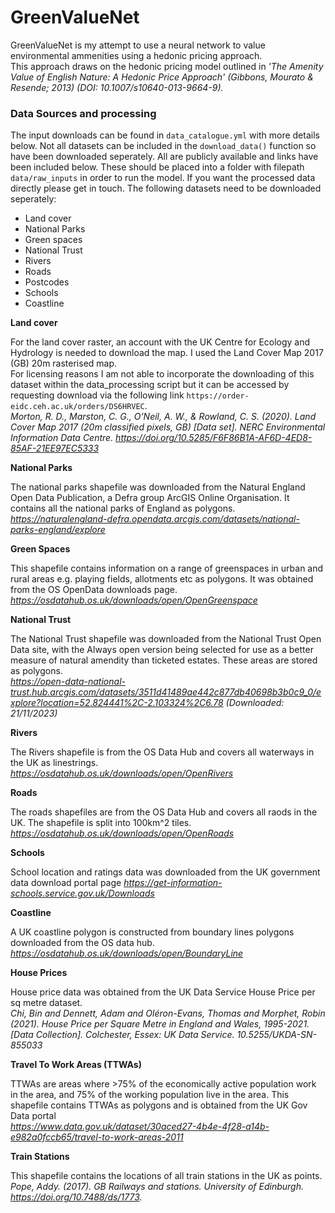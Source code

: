 # GreenValueNet

GreenValueNet is my attempt to use a neural network to value environmental ammenities using a hedonic pricing approach.  
This approach draws on the hedonic pricing model outlined in *'The Amenity Value of English Nature: A Hedonic Price Approach' (Gibbons, Mourato & Resende; 2013) (DOI: 10.1007/s10640-013-9664-9).*

### Data Sources and processing

The input downloads can be found in `data_catalogue.yml` with more details below. Not all datasets can be included in the `download_data()` function so have been downloaded seperately. All are publicly available and links have been included below. These should be placed into a folder with filepath `data/raw_inputs` in order to run the model. If you want the processed data directly please get in touch. The following datasets need to be downloaded seperately:
- Land cover
- National Parks
- Green spaces
- National Trust
- Rivers
- Roads
- Postcodes
- Schools
- Coastline

**Land cover**

For the land cover raster, an account with the UK Centre for Ecology and Hydrology is needed to download the map. I used the Land Cover Map 2017 (GB) 20m rasterised map.  
For licensing reasons I am not able to incorporate the downloading of this dataset within the data_processing script but it can be accessed by requesting download via the following link `https://order-eidc.ceh.ac.uk/orders/DS6HRVEC`.  
*Morton, R. D., Marston, C. G., O’Neil, A. W., & Rowland, C. S. (2020). Land Cover Map 2017 (20m classified pixels, GB) [Data set]. NERC Environmental Information Data Centre. https://doi.org/10.5285/F6F86B1A-AF6D-4ED8-85AF-21EE97EC5333*

**National Parks**

The national parks shapefile was downloaded from the Natural England Open Data Publication, a Defra group ArcGIS Online Organisation. It contains all the national parks of England as polygons.  
*https://naturalengland-defra.opendata.arcgis.com/datasets/national-parks-england/explore*

**Green Spaces**

This shapefile contains information on a range of greenspaces in urban and rural areas e.g. playing fields, allotments etc as polygons. It was obtained from the OS OpenData downloads page.  
*https://osdatahub.os.uk/downloads/open/OpenGreenspace*

**National Trust**

The National Trust shapefile was downloaded from the National Trust Open Data site, with the Always open version being selected for use as a better measure of natural amendity than ticketed estates. These areas are stored as polygons.  
*https://open-data-national-trust.hub.arcgis.com/datasets/3511d41489ae442c877db40698b3b0c9_0/explore?location=52.824441%2C-2.103324%2C6.78 (Downloaded: 21/11/2023)*

**Rivers**

The Rivers shapefile is from the OS Data Hub and covers all waterways in the UK as linestrings.  
*https://osdatahub.os.uk/downloads/open/OpenRivers*

**Roads**

The roads shapefiles are from the OS Data Hub and covers all raods in the UK. The shapefile is split into 100km^2 tiles.
*https://osdatahub.os.uk/downloads/open/OpenRoads*

**Schools**

School location and ratings data was downloaded from the UK government data download portal page
*https://get-information-schools.service.gov.uk/Downloads*

**Coastline**

A UK coastline polygon is constructed from boundary lines polygons downloaded from the OS data hub.  
*https://osdatahub.os.uk/downloads/open/BoundaryLine*

**House Prices**

House price data was obtained from the UK Data Service House Price per sq metre dataset.  
*Chi, Bin and Dennett, Adam and Oléron-Evans, Thomas and Morphet, Robin (2021). House Price per Square Metre in England and Wales, 1995-2021. [Data Collection]. Colchester, Essex: UK Data Service. 10.5255/UKDA-SN-855033*

**Travel To Work Areas (TTWAs)**

TTWAs are areas where >75% of the economically active population work in the area, and 75% of the working population live in the area. This shapefile contains TTWAs as polygons and is obtained from the UK Gov Data portal  
*https://www.data.gov.uk/dataset/30aced27-4b4e-4f28-a14b-e982a0fccb65/travel-to-work-areas-2011*

**Train Stations**

This shapefile contains the locations of all train stations in the UK as points.  
*Pope, Addy. (2017). GB Railways and stations. University of Edinburgh. https://doi.org/10.7488/ds/1773.*


